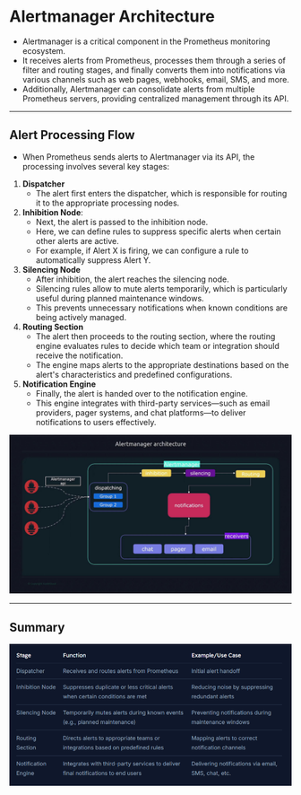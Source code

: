 # Alertmanager Architecture
- Alertmanager is a critical component in the Prometheus monitoring ecosystem. 
- It receives alerts from Prometheus, processes them through a series of filter and routing stages, and finally converts them into notifications via various channels such as web pages, webhooks, email, SMS, and more. 
- Additionally, Alertmanager can consolidate alerts from multiple Prometheus servers, providing centralized management through its API.

---

## Alert Processing Flow
- When Prometheus sends alerts to Alertmanager via its API, the processing involves several key stages:
1. **Dispatcher**
    - The alert first enters the dispatcher, which is responsible for routing it to the appropriate processing nodes.
2. **Inhibition Node**: 
    - Next, the alert is passed to the inhibition node. 
    - Here, we can define rules to suppress specific alerts when certain other alerts are active. 
    - For example, if Alert X is firing, we can configure a rule to automatically suppress Alert Y.
3. **Silencing Node**
    - After inhibition, the alert reaches the silencing node. 
    - Silencing rules allow to mute alerts temporarily, which is particularly useful during planned maintenance windows. 
    - This prevents unnecessary notifications when known conditions are being actively managed.
4. **Routing Section**
    - The alert then proceeds to the routing section, where the routing engine evaluates rules to decide which team or integration should receive the notification. 
    - The engine maps alerts to the appropriate destinations based on the alert's characteristics and predefined configurations.
5. **Notification Engine**
    - Finally, the alert is handed over to the notification engine. 
    - This engine integrates with third-party services—such as email providers, pager systems, and chat platforms—to deliver notifications to users effectively.

![Alertmanager Architecture](../images/alertmanager-architecture.png)

---

## Summary

![Alertmanager Summary](../images/alertmanager-summary.png)

